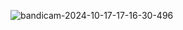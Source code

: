 ![bandicam-2024-10-17-17-16-30-496](https://github.com/user-attachments/assets/8d54ad48-6d8c-433f-ac81-bd517f39b0cc)
